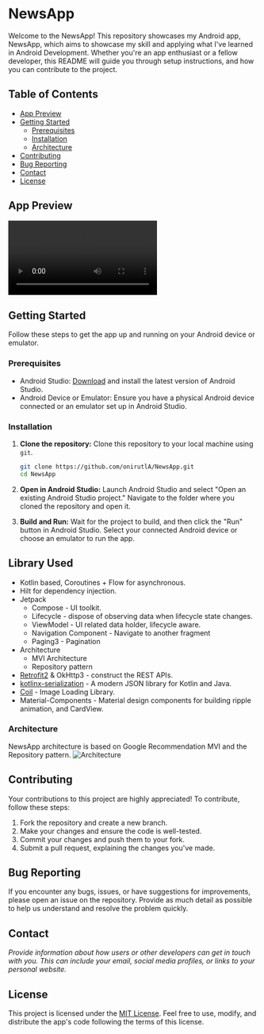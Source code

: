 # NewsApp

Welcome to the NewsApp! This repository showcases my Android app, NewsApp, which
aims to showcase my skill and applying what I've learned in Android Development. Whether you're an
app enthusiast or a fellow developer, this README will guide you through setup instructions,
and how you can contribute to the project.

## Table of Contents

- [App Preview](#App-Preview)
- [Getting Started](#Getting-Started)
    - [Prerequisites](#Prerequisites)
    - [Installation](#Installation)
    - [Architecture](#Architecture)
- [Contributing](#Contributing)
- [Bug Reporting](#Bug-Reporting)
- [Contact](#Contact)
- [License](#License)

## App Preview

![News App Preview](./docs/assets/screen_recording_20231204_154128.mp4)

## Getting Started

Follow these steps to get the app up and running on your Android device or emulator.

### Prerequisites

- Android Studio: [Download](https://developer.android.com/studio) and install the latest version of
  Android Studio.
- Android Device or Emulator: Ensure you have a physical Android device connected or an emulator set
  up in Android Studio.

### Installation

1. **Clone the repository:** Clone this repository to your local machine using `git`.

   ```bash
   git clone https://github.com/onirutlA/NewsApp.git
   cd NewsApp
   ```

2. **Open in Android Studio:** Launch Android Studio and select "Open an existing Android Studio
   project." Navigate to the folder where you cloned the repository and open it.

3. **Build and Run:** Wait for the project to build, and then click the "Run" button in Android
   Studio. Select your connected Android device or choose an emulator to run the app.

## Library Used

- Kotlin based, Coroutines + Flow for asynchronous.
- Hilt for dependency injection.
- Jetpack
    - Compose - UI toolkit.
    - Lifecycle - dispose of observing data when lifecycle state changes.
    - ViewModel - UI related data holder, lifecycle aware.
    - Navigation Component - Navigate to another fragment
    - Paging3 - Pagination
- Architecture
    - MVI Architecture
    - Repository pattern
- [Retrofit2](https://github.com/square/retrofit) & OkHttp3 - construct the REST APIs.
- [kotlinx-serialization](https://github.com/Kotlin/kotlinx.serialization) - A modern JSON library
  for Kotlin and Java.
- [Coil](https://github.com/coil-kt/coil) - Image Loading Library.
- Material-Components - Material design components for building ripple animation, and CardView.

### Architecture

NewsApp architecture is based on Google Recommendation MVI and the Repository pattern.
![Architecture](./docs/assets/mvi_architecture.png)

## Contributing

Your contributions to this project are highly appreciated! To contribute, follow these steps:

1. Fork the repository and create a new branch.
2. Make your changes and ensure the code is well-tested.
3. Commit your changes and push them to your fork.
4. Submit a pull request, explaining the changes you've made.

## Bug Reporting

If you encounter any bugs, issues, or have suggestions for improvements, please open an issue on the
repository. Provide as much detail as possible to help us understand and resolve the problem
quickly.

## Contact

*Provide information about how users or other developers can get in touch with you. This can include
your email, social media profiles, or links to your personal website.*

## License

This project is licensed under the [MIT License](LICENSE). Feel free to use, modify, and distribute
the app's code following the terms of this license.
